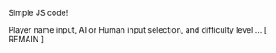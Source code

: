 Simple JS code!

Player name input,
AI or Human input selection, and 
difficulty level ... [ REMAIN ]
